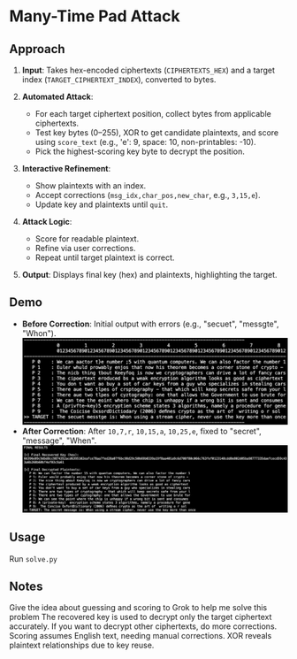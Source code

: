 # Many-Time Pad Attack

## Approach

1. **Input**: Takes hex-encoded ciphertexts (`CIPHERTEXTS_HEX`) and a target index (`TARGET_CIPHERTEXT_INDEX`), converted to bytes.

2. **Automated Attack**:
   - For each target ciphertext position, collect bytes from applicable ciphertexts.
   - Test key bytes (0–255), XOR to get candidate plaintexts, and score using `score_text` (e.g., 'e': 9, space: 10, non-printables: -10).
   - Pick the highest-scoring key byte to decrypt the position.

3. **Interactive Refinement**:
   - Show plaintexts with an index.
   - Accept corrections (`msg_idx,char_pos,new_char`, e.g., `3,15,e`).
   - Update key and plaintexts until `quit`.

4. **Attack Logic**:
   - Score for readable plaintext.
   - Refine via user corrections.
   - Repeat until target plaintext is correct.

5. **Output**: Displays final key (hex) and plaintexts, highlighting the target.

## Demo
- **Before Correction**: Initial output with errors (e.g., "secuet", "messgte", "Whon").
  ![Before Correction](images/before_corrections.png)
- **After Correction**: After `10,7,r`, `10,15,a`, `10,25,e`, fixed to "secret", "message", "When".
  ![After Correction](images/after_corrections.png)

## Usage
Run `solve.py`

## Notes
Give the idea about guessing and scoring to Grok to help me solve this problem
The recovered key is used to decrypt only the target ciphertext accurately. If you want to decrypt other ciphertexts, do more corrections.
Scoring assumes English text, needing manual corrections. XOR reveals plaintext relationships due to key reuse.
